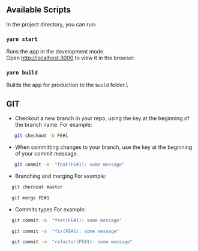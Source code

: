 ## Available Scripts

In the project directory, you can run:

### `yarn start`

Runs the app in the development mode.\
Open [http://localhost:3000](http://localhost:3000) to view it in the browser.

### `yarn build`

Builds the app for production to the `build` folder.\

## GIT

- Checkout a new branch in your repo, using the key at the beginning of the branch name. For example:

```bash
   git checkout -b FE#1
```

- When committing changes to your branch, use the key at the beginning of your commit message.

```bash
   git commit -m  "feat(FE#1): some message"
```

- Branching and merging For example:

```bash
  git checkout master
```

```bash
  git merge FE#1
```

- Commits types For example:

```bash
  git commit -m  "feat(FE#1): some message"
```

```bash
  git commit -m  "fix(FE#1): some message"
```

```bash
  git commit -m  "refactor(FE#1): some message"
```
